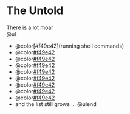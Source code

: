 # The Untold

There is a lot moar
<br>
@ul
- @color[#f49e42](running shell commands)
- @color[#f49e42](macros)
- @color[#f49e42](marks)
- @color[#f49e42](registries)
- @color[#f49e42](buffers)
- @color[#f49e42](rebinds)
- @color[#f49e42](tabs)
- @color[#f49e42](splits)
- @color[#f49e42](PLUGINS)
- and the list still grows ...
@ulend
